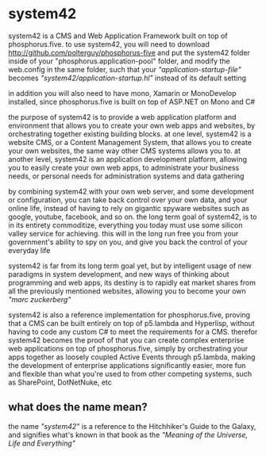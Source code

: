 system42
========

system42 is a CMS and Web Application Framework built on top of phosphorus.five.  to
use system42, you will need to download http://github.com/polterguy/phosphorus-five
and put the system42 folder inside of your "phosphorus.application-pool" folder, and
modify the web.config in the same folder, such that your *"application-startup-file"*
becomes *"system42/application-startup.hl"* instead of its default setting

in addition you will also need to have mono, Xamarin or MonoDevelop installed, since
phosphorus.five is built on top of ASP.NET on Mono and C#

the purpose of system42 is to provide a web application platform and environment that
allows you to create your own web apps and websites, by orchestrating together existing
building blocks.  at one level, system42 is a website CMS, or a Content Management
System, that allows you to create your own websites, the same way other CMS systems
allows you to.  at another level, system42 is an application development platform, 
allowing you to easily create your own web apps, to administrate your business needs,
or personal needs for administration systems and data gathering

by combining system42 with your own web server, and some development or configuration,
you can take back control over your own data, and your online life, instead of having
to rely on gigantic spyware websites such as google, youtube, facebook, and so on.
the long term goal of system42, is to in its entirety commoditize, everything you today 
must use some silicon valley service for achieving.  this will in the long run free you
from your government's ability to spy on you, and give you back the control of your
everyday life

system42 is far from its long term goal yet, but by intelligent usage of new paradigms
in system development, and new ways of thinking about programming and web apps, its
destiny is to rapidly eat market shares from all the previously mentioned websites,
allowing you to become your own *"marc zuckerberg"*

system42 is also a reference implementation for phosphorus.five, proving that a CMS
can be built entirely on top of p5.lambda and Hyperlisp, without having to code any
custom C# to meet the requirements for a CMS. therefor system42 becomes the proof of
that you can create complex enterprise web applications on top of phosphorus.five, 
simply by orchestrating your apps together as loosely coupled Active Events through
p5.lambda, making the development of enterprise applications significantly easier,
more fun and flexible than what you're used to from other competing systems, such as 
SharePoint, DotNetNuke, etc

## what does the name mean?

the name *"system42"* is a reference to the Hitchhiker's Guide to the Galaxy, and
signifies what's known in that book as the *"Meaning of the Universe, Life and 
Everything"*


